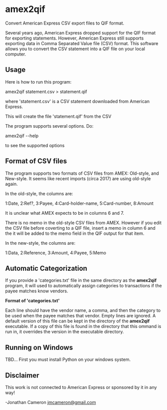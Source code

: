 amex2qif
========

Convert American Express CSV export files to QIF format.

Several years ago, American Express dropped support for the QIF format for
exporting statements.  However, American Express still supports exporting data
in Comma Separated Value file (CSV) format.   This software allows you to
convert the CSV statement into a QIF file on your local computer.

Usage
-----

Here is how to run this program:

   amex2qif statement.csv > statement.qif

where 'statement.csv' is a CSV statement downloaded from American Express.

This will create the file 'statement.qif' from the CSV 

The program supports several options. Do:

   amex2qif --help
   
to see the supported options


Format of CSV files
-------------------

The program supports two formats of CSV files from AMEX: Old-style, and
New-style.  It seems like recent imports (circa 2017) are using old-style
again. 

In the old-style, the columns are:

  1:Date, 2:Ref?, 3:Payee, 4:Card-holder-name, 5:Card-number, 8:Amount

It is unclear what AMEX expects to be in columns 6 and 7.

There is no memo in the old-style CSV files from AMEX.  However if you edit
the CSV file before coverting to a QIF file, insert a memo in column 6 and the
it will be added to the memo field in the QIF output for that item.

In the new-style, the columns are:

  1:Data, 2:Reference, 3:Amount, 4:Payee, 5:Memo


Automatic Categorization
------------------------

If you provide a 'categories.txt' file in the same directory as the **amex2qif**
program, it will used to automatically assign categories to transactions if
the payee matches know vendors.  

**Format of 'categories.txt'**

Each line should have the vendor name, a comma, and then the category
to be used when the payee matches that vendor.  Empty lines are ignored.  A
default version of this file can be kept in the directory of the **amex2qif**
executable.  If a copy of this file is found in the directory that this ommand
is run in, it overrides the version in the executable directory.

Running on Windows
------------------

TBD... First you must install Python on your windows system.

Disclaimer
----------

This work is not connected to American Express or sponsored by it in any way!

-Jonathan Cameron
 jmcameron@gmail.com
